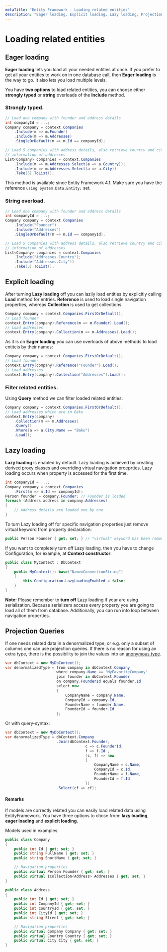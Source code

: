 ```yaml
---
metaTitle: "Entity Framework - Loading related entities"
description: "Eager loading, Explicit loading, Lazy loading, Projection Queries"
---
```


# Loading related entities



## Eager loading


**Eager loading** lets you load all your needed entities at once. If you prefer to get all your entities to work on in one database call, then **Eager loading** is the way to go. It also lets you load multiple levels.

You have **two options** to load related entities, you can choose either **strongly typed** or **string** overloads of the **Include** method.

### Strongly typed.

```cs
// Load one company with founder and address details
int companyId = ...;
Company company = context.Companies
    .Include(m => m.Founder)
    .Include(m => m.Addresses)
    .SingleOrDefault(m => m.Id == companyId);

// Load 5 companies with address details, also retrieve country and city
// information of addresses
List<Company> companies = context.Companies
    .Include(m => m.Addresses.Select(a => a.Country));
    .Include(m => m.Addresses.Select(a => a.City))
    .Take(5).ToList();

```

This method is available since Entity Framework 4.1. Make sure you have the reference `using System.Data.Entity;` set.

### String overload.

```cs
// Load one company with founder and address details
int companyId = ...;
Company company = context.Companies
    .Include("Founder")
    .Include("Addresses")
    .SingleOrDefault(m => m.Id == companyId);

// Load 5 companies with address details, also retrieve country and city
// information of addresses
List<Company> companies = context.Companies
    .Include("Addresses.Country");
    .Include("Addresses.City"))
    .Take(5).ToList();

```



## Explicit loading


After turning **Lazy loading** off you can lazily load entities by explicitly calling **Load** method for entries. **Reference** is used to load single navigation properties, whereas **Collection** is used to get collections.

```cs
Company company = context.Companies.FirstOrDefault();
// Load founder
context.Entry(company).Reference(m => m.Founder).Load();
// Load addresses
context.Entry(company).Collection(m => m.Addresses).Load();

```

As it is on **Eager loading** you can use overloads of above methods to load entiteis by their names:

```cs
Company company = context.Companies.FirstOrDefault();
// Load founder
context.Entry(company).Reference("Founder").Load();
// Load addresses
context.Entry(company).Collection("Addresses").Load();

```

### Filter related entities.

Using **Query** method we can filter loaded related entities:

```cs
Company company = context.Companies.FirstOrDefault();
// Load addresses which are in Baku
context.Entry(company)
    .Collection(m => m.Addresses)
    .Query()
    .Where(a => a.City.Name == "Baku")
    .Load();

```



## Lazy loading


**Lazy loading** is enabled by default. Lazy loading is achieved by creating derived proxy classes and overriding virtual navigation proeprties. Lazy loading occurs when property is accessed for the first time.

```cs
int companyId = ...;
Company company = context.Companies
    .First(m => m.Id == companyId);
Person founder = company.Founder; // Founder is loaded
foreach (Address address in company.Addresses)
{
    // Address details are loaded one by one.        
}

```

To turn Lazy loading off for specific navigation properties just remove virtual keyword from property declaration:

```cs
public Person Founder { get; set; } // "virtual" keyword has been removed

```

If you want to completely turn off Lazy loading, then you have to change Configuration, for example, at **Context constructor**:

```cs
public class MyContext : DbContext        
{
    public MyContext(): base("Name=ConnectionString")
    {
        this.Configuration.LazyLoadingEnabled = false;
    }
}

```

**Note:** Please remember to **turn off** Lazy loading if your are using serialization. Because serializers access every property you are going to load all of them from database. Additionally, you can run into loop between navigation properties.



## Projection Queries


If one needs related data in a denormalized type, or e.g. only a subset of columns one can use projection queries. If there is no reason for using an extra type, there is the possibility to join the values into an [anonymous type](https://docs.microsoft.com/en-us/dotnet/csharp/programming-guide/classes-and-structs/anonymous-types).

```cs
var dbContext = new MyDbContext();
var denormalizedType = from company in dbContext.Company
                       where company.Name == "MyFavoriteCompany"
                       join founder in dbContext.Founder
                       on company.FounderId equals founder.Id
                       select new 
                       {
                           CompanyName = company.Name,
                           CompanyId = company.Id,
                           FounderName = founder.Name,
                           FounderId = founder.Id
                       };

```

Or with query-syntax:

```cs
var dbContext = new MyDbContext();
var denormalizedType = dbContext.Company
                       .Join(dbContext.Founder, 
                                    c => c.FounderId,
                                    f => f.Id ,
                                    (c, f) => new 
                                    {
                                        CompanyName = c.Name,
                                        CompanyId = c.Id,
                                        FounderName = f.Name,
                                        FounderId = f.Id
                                    })
                       .Select(cf => cf);

```



#### Remarks


If models are correctly related you can easily load related data using EntityFramework. You have three options to chose from: **lazy loading**, **eager loading** and **explicit loading**.

Models used in examples:

```cs
public class Company
{
    public int Id { get; set; }
    public string FullName { get; set; }
    public string ShortName { get; set; }

    // Navigation properties
    public virtual Person Founder { get; set; }
    public virtual ICollection<Address> Addresses { get; set; }
}

public class Address 
{        
    public int Id { get; set; }
    public int CompanyId { get; set; }
    public int CountryId { get; set; }
    public int CityId { get; set; }
    public string Street { get; set; }

    // Navigation properties
    public virtual Company Company { get; set; }
    public virtual Country Country { get; set; }
    public virtual City City { get; set; }
}

```

